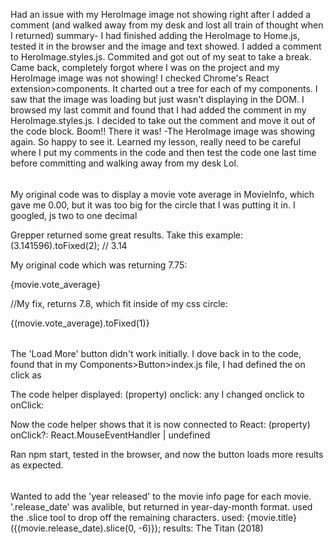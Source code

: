 Had an issue with my HeroImage image not showing right after I added a comment (and walked away from my desk and lost all train of thought when I returned)
summary-
I had finished adding the HeroImage to Home.js, tested it in the browser and the image 
and text showed. I added a comment to HeroImage.styles.js. Commited and got out of my seat to take a break.
Came back, completely forgot where I was on the project and my HeroImage image was not showing!
I checked Chrome's React extension>components.
It charted out a tree for each of my components. I saw that the image was loading but just wasn't displaying in the DOM.
I browsed my last commit and found that I had added the comment in my HeroImage.styles.js. I decided to take out the comment and move it out of the code block.
Boom!!
There it was! -The HeroImage image was showing again. 
So happy to see it. Learned my lesson, really need to be careful where I put my comments in the code and then test the code one last time before committing and walking away from my desk Lol.

######

My original code was to display a movie vote average in MovieInfo, which gave me 0.00, but it was too big for the circle that I was putting it in. 
I googled, js two to one decimal

Grepper returned some great results. Take this example:
(3.141596).toFixed(2);	// 3.14

My original code which was returning 7.75:
   <div className="score">{movie.vote_average}</div>

//My fix, returns 7.8, which fit inside of my css circle:
   <div className="score">{(movie.vote_average).toFixed(1)}</div>

######

The 'Load More' button didn't work initially. I dove back in to the code, found that 
in my Components>Button>index.js file, I had defined the on click as
 <Wrapper type='button' onclick={callback}>

The code helper displayed: (property) onclick: any
I changed onclick to onClick:
<Wrapper type='button' onClick={callback}>

Now the code helper shows that it is now connected to React:
(property) onClick?: React.MouseEventHandler<HTMLButtonElement> | undefined

Ran npm start, tested in the browser, and now the button loads more results as expected.

######

Wanted to add the 'year released' to the movie info page for each movie.
'.release_date' was avalible, but returned in year-day-month format.
used the .slice tool to drop off the remaining characters.
used: 
{movie.title} ({(movie.release_date).slice(0, -6)});
results:
The Titan (2018)

######

